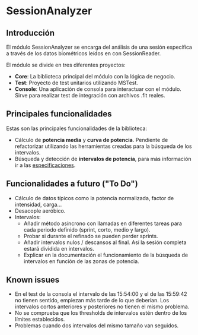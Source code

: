 # SessionAnalyzer
## Introducción
El módulo SessionAnalyzer se encarga del análisis de una sesión específica a través de los datos biométricos leídos en con SessionReader.

El módulo se divide en tres diferentes proyectos:
* **Core**: La biblioteca principal del módulo con la lógica de negocio.
* **Test**: Proyecto de test unitarios utilizando MSTest. 
* **Console**: Una aplicación de consola para interactuar con el módulo. Sirve para realizar test de integración con archivos .fit reales.

## Principales funcionalidades
Estas son las principales funcionalidades de la biblioteca:
* Cálculo de **potencia media** y **curva de potencia**. Pendiente de refactorizar utilizando las herramientas creadas para la búsqueda de los intervalos.
* Búsqueda y detección de **intervalos de potencia**, para más información ir a las [especificaciones](docs/IntervalsSpecifications.md).

## Funcionalidades a futuro ("To Do")
* Cálculo de datos típicos como la potencia normalizada, factor de intensidad, carga...
* Desacople aeróbico.
* Intervalos:
    * Añadir método asíncrono con llamadas en diferentes tareas para cada periodo definido (sprint, corto, medio y largo).
    * Probar si durante el refinado se pueden perder sprints.
    * Añadir intervalos nulos / descansos al final. Así la sesión completa estará dividida en intervalos.
    * Explicar en la documentación el funcionamiento de la búsqueda de intervalos en función de las zonas de potencia.

## Known issues
* En el test de la consola el intervalo de las 15:54:00 y el de las 15:59:42 no tienen sentido, empiezan más tarde de lo que deberían. Los intervalos cortos anteriores y posteriores no tienen el mismo problema.
* No se comprueba que los thresholds de intervalos estén dentro de los límites establecidos.
* Problemas cuando dos intervalos del mismo tamaño van seguidos.